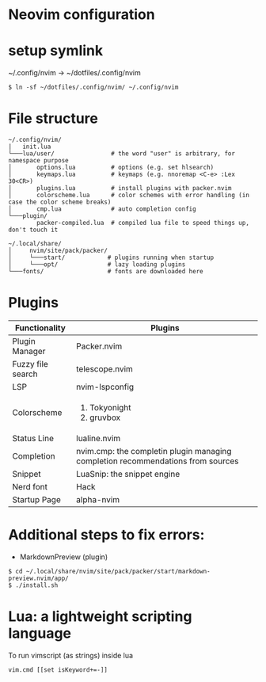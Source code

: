 # Neovim configuration

# setup symlink
~/.config/nvim -> ~/dotfiles/.config/nvim

```
$ ln -sf ~/dotfiles/.config/nvim/ ~/.config/nvim
```

# File structure
```
~/.config/nvim/
|   init.lua
└───lua/user/                # the word "user" is arbitrary, for namespace purpose
│       options.lua          # options (e.g. set hlsearch) 
│       keymaps.lua          # keymaps (e.g. nnoremap <C-e> :Lex 30<CR>)
│       plugins.lua          # install plugins with packer.nvim
│       colorscheme.lua      # color schemes with error handling (in case the color scheme breaks)
│       cmp.lua              # auto completion config
└───plugin/
        packer-compiled.lua  # compiled lua file to speed things up, don't touch it

~/.local/share/
│     nvim/site/pack/packer/
│     └───start/            # plugins running when startup
│     └───opt/              # lazy loading plugins
└───fonts/                  # fonts are downloaded here

```


# Plugins
| Functionality | Plugins |
| --- | --- |
| Plugin Manager | Packer.nvim |
| Fuzzy file search | telescope.nvim  | 
| LSP | nvim-lspconfig |
| Colorscheme | <ol><li>Tokyonight</li><li>gruvbox</li></ol> |
| Status Line | lualine.nvim |
| Completion | nvim.cmp: the completin plugin managing completion recommendations from sources |
| Snippet | LuaSnip: the snippet engine |
| Nerd font | Hack |
| Startup Page | alpha-nvim | 

# Additional steps to fix errors:
- MarkdownPreview (plugin) 
```
$ cd ~/.local/share/nvim/site/pack/packer/start/markdown-preview.nvim/app/
$ ./install.sh
```

# Lua: a lightweight scripting language
To run vimscript (as strings) inside lua
```
vim.cmd [[set isKeyword+=-]]
```

